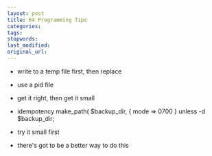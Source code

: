 ```yaml
---
layout: post
title: 64 Programming Tips
categories:
tags:
stopwords:
last_modified:
original_url:
---
```


* write to a temp file first, then replace
* use a pid file
* get it right, then get it small

* idempotency
make_path( $backup_dir, { mode => 0700 } unless -d $backup_dir;

* try it small first

* there's got to be a better way to do this
